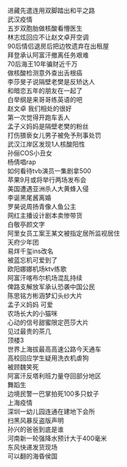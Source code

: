 进藏先遣连用双脚踏出和平之路  
武汉疫情  
五岁双胞胎做核酸看懵医生  
林志炫回应不让赵文卓开空调  
90后情侣退房后把边牧遗弃在出租屋  
拜登承认阿富汗撤离任务艰难  
70后海王10年骗财近千万  
做核酸检测意外查出舌根癌  
李莎旻子说隔壁老樊是反矫达人  
和暗恋五年的朋友在一起了  
白举纲是来哥哥练英语的吧  
赵文卓 我们相处的很好  
第一次觉得开跑车丢人  
孟子义妈妈是隔壁老樊的粉丝  
打伤猥亵女儿男子被免予刑事处罚  
武汉江岸区发现1人核酸阳性  
孙俪COS小丑女  
杨倩唱rap  
如何看待tvb演员一集剧拿500  
苹果9月或将举行两场发布会  
美国遭遇亚洲杀人大黄蜂入侵  
李诞黑尾酱离婚  
罗昊说周扬青像人鱼公主  
网红主播设计剧本卖惨带货  
白敬亭颜文字  
阿里女员工案王某文被指定居所监视居住  
天府少年团  
易烊千玺ins改名  
被蓝忘机可爱到了  
欧阳娜娜机场ktv练歌  
阿富汗喀布尔机场混乱持续  
俾路支解放军承认恐袭中国公民  
陈思铭方彬涵梦幻头纱大片  
孟子义妈妈 可爱  
农场长大的小猫咪  
心动的信号甜蜜限定芭莎大片  
见过最贵的茶几  
顶楼3  
世界上海拔最高高速公路今天通车  
高校回应学生疑用洗衣机虐狗  
被顾魏笑死  
阿富汗反塔利班力量夺回部分地区  
舞蹈生  
边境民警一巴掌拍死100多只蚊子  
上海疫情  
深圳一幼儿园连通在建地下会所  
扫黑风暴反盗版声明  
孙兴的爸爸到底是谁  
河南新一轮强降水预计大于400毫米  
东风快递发货现场  
可以翻的海昏侯国  

